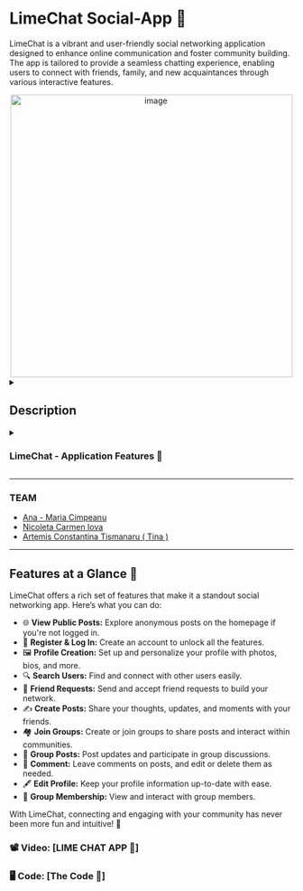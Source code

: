 # LimeChat Social-App 🍋

LimeChat is a vibrant and user-friendly social networking application designed to enhance online communication and foster community building. The app is tailored to provide a seamless chatting experience, enabling users to connect with friends, family, and new acquaintances through various interactive features.

<div align="center">  
  <img width="500" alt="image" src="https://github.com/anacimpeanu/LimeChat/assets/115561036/1ad4281c-44c1-4f03-a063-aec908465afb">
</div>

<details>
  <summary>
    <h2> Description </h2>
  </summary>

### LimeChat - General Description 🍋
LimeChat is a dynamic social networking application built using Entity Framework Core, Microsoft Entity Framework MVC, Razor Pages, and Microsoft Entity Framework Identity. The app provides a platform for users to post content, make friends, join groups, and create personalized profiles.
                      
</details>

<details>
  <summary> 
     <h3> LimeChat - Application Features 🍋 </h3>
  </summary>
    
### User Roles:

### Logged-Out Users:
  - 👀 View public posts on the homepage with anonymized usernames.
  - 🚫 Cannot interact with posts or access additional features.

<img width="500" alt="image" src="https://github.com/anacimpeanu/LimeChat/assets/115561036/a455aaa5-1d63-4aea-a6f4-1e7ba1f9f64c">
        
### Logged-In Users:
  - 📝 **Register and Login:** Create an account and log in to access full features.
  - 🖼 **Profile Management:** Create and customize their profiles with personal information, and bios.
  - 👫 **Friendship Features:** Add friends, view friends' lists, and interact with friends' posts and also see a list of friends requests.
  - 🏘 **Groups:** Join existing groups or create new ones, post updates, and interact within group discussions.
  - 📬 **Posting and Interaction:** Create posts, add comments, and edit or delete their own posts and comments.

<img width="500" alt="image" src="https://github.com/anacimpeanu/LimeChat/assets/115561036/a455aaa5-1d63-4aea-a6f4-1e7ba1f9f64c">
        
### Admin Users:
  - ⚖️ **Manage Content:** Delete any group or post, ensuring adherence to community guidelines.
  - 👥 **User Management:** Oversee user activities, manage user roles, and ensure community standards are maintained.

### User Authentication:
  - 🔒 Robust user authentication system allowing users to securely log in or sign up for an account.
      
### Moderator Environment:
  - 🎛 **Moderator Platform:** A dedicated platform for moderators to manage various aspects of the application, including adding or removing groups, comments.


</details>

---

### TEAM 

- [Ana - Maria Cimpeanu](https://github.com/anacimpeanu)
- [Nicoleta Carmen Iova](https://github.com/nicoletaiova25)
- [Artemis Constantina Tismanaru ( Tina )](https://github.com/ArtemisTismanaru)

---

## Features at a Glance 🌟

LimeChat offers a rich set of features that make it a standout social networking app. Here’s what you can do:

- 🌐 **View Public Posts:** Explore anonymous posts on the homepage if you're not logged in.
- 📝 **Register & Log In:** Create an account to unlock all the features.
- 🖼 **Profile Creation:** Set up and personalize your profile with photos, bios, and more.
- 🔍 **Search Users:** Find and connect with other users easily.
- 👫 **Friend Requests:** Send and accept friend requests to build your network.
- ✍️ **Create Posts:** Share your thoughts, updates, and moments with your friends.
- 🏘 **Join Groups:** Create or join groups to share posts and interact within communities.
- 💬 **Group Posts:** Post updates and participate in group discussions.
- 💬 **Comment:** Leave comments on posts, and edit or delete them as needed.
- 🖋 **Edit Profile:** Keep your profile information up-to-date with ease.
- 🎉 **Group Membership:** View and interact with group members.

With LimeChat, connecting and engaging with your community has never been more fun and intuitive! 🍋

### 📽 Video: [LIME CHAT APP 🧁]
### 🖥 Code: [The Code 🧁]
